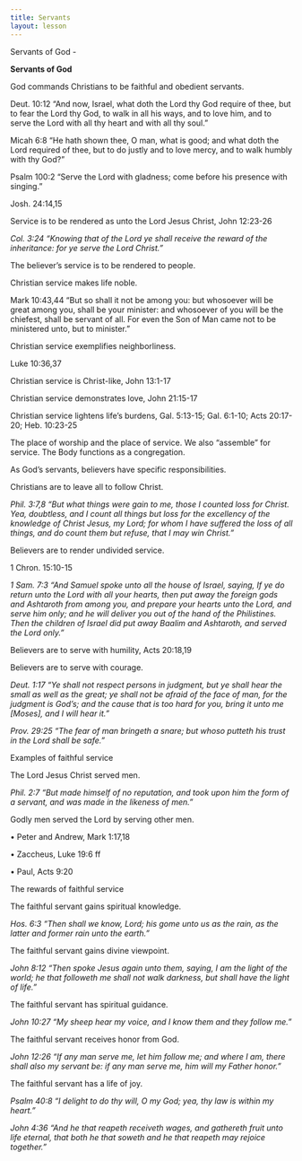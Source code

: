 ```yaml
---
title: Servants
layout: lesson
---
```



Servants of God -

**Servants of God**

God commands Christians to be faithful and obedient servants.

Deut. 10:12 “And now, Israel, what doth the Lord thy God require of
thee, but to fear the Lord thy God, to walk in all his ways, and to love
him, and to serve the Lord with all thy heart and with all thy soul.”

Micah 6:8 “He hath shown thee, O man, what is good; and what doth the
Lord required of thee, but to do justly and to love mercy, and to walk
humbly with thy God?”

Psalm 100:2 “Serve the Lord with gladness; come before his presence with
singing.”

Josh. 24:14,15

Service is to be rendered as unto the Lord Jesus Christ, John 12:23-26

*Col. 3:24 “Knowing that of the Lord ye shall receive the reward of the
inheritance: for ye serve the Lord Christ.”*

The believer’s service is to be rendered to people.

Christian service makes life noble.

Mark 10:43,44 “But so shall it not be among you: but whosoever will be
great among you, shall be your minister: and whosoever of you will be
the chiefest, shall be servant of all. For even the Son of Man came not
to be ministered unto, but to minister.”

Christian service exemplifies neighborliness.

Luke 10:36,37

Christian service is Christ-like, John 13:1-17

Christian service demonstrates love, John 21:15-17

Christian service lightens life’s burdens, Gal. 5:13-15; Gal. 6:1-10;
Acts 20:17-20; Heb. 10:23-25

The place of worship and the place of ser­vice. We also “assemble” for
service. The Body functions as a congregation.

As God’s servants, believers have specific responsibilities.

Christians are to leave all to follow Christ.

*Phil. 3:7,8 “But what things were gain to me, those I counted loss for
Christ. Yea, doubtless, and I count all things but loss for the
excellency of the knowledge of Christ Jesus, my Lord; for whom I have
suffered the loss of all things, and do count them but refuse, that I
may win Christ.”*

Believers are to render undivided service.

1 Chron. 15:10-15

*1 Sam. 7:3 “And Samuel spoke unto all the house of Israel, saying, If
ye do return unto the Lord with all your hearts, then put away the
foreign gods and Ashtaroth from among you, and prepare your hearts unto
the Lord, and serve him only; and he will deliver you out of the hand of
the Philistines. Then the children of Israel did put away Baalim and
Ashtaroth, and served the Lord only.”*

Believers are to serve with humility, Acts 20:18,19

Believers are to serve with courage.

*Deut. 1:17 “Ye shall not respect persons in judgment, but ye shall hear
the small as well as the great; ye shall not be afraid of the face of
man, for the judgment is God’s; and the cause that is too hard for you,
bring it unto me [Moses], and I will hear it.”*

*Prov. 29:25 “The fear of man bringeth a snare; but whoso putteth his
trust in the Lord shall be safe.”*

Examples of faithful service

The Lord Jesus Christ served men.

*Phil. 2:7 “But made himself of no reputation, and took upon him the
form of a servant, and was made in the likeness of men.”*

Godly men served the Lord by serving other men.

• Peter and Andrew, Mark 1:17,18

• Zaccheus, Luke 19:6 ff

• Paul, Acts 9:20

The rewards of faithful service

The faithful servant gains spiritual knowledge.

*Hos. 6:3 “Then shall we know, Lord; his gome unto us as the rain, as
the latter and former rain unto the earth.”*

The faithful servant gains divine viewpoint.

*John 8:12 “Then spoke Jesus again unto them, saying, I am the light of
the world; he that followeth me shall not walk darkness, but shall have
the light of life.”*

The faithful servant has spiritual guidance.

*John 10:27 “My sheep hear my voice, and I know them and they follow
me.”*

The faithful servant receives honor from God.

*John 12:26 “If any man serve me, let him fol­low me; and where I am,
there shall also my servant be: if any man serve me, him will my Father
honor.”*

The faithful servant has a life of joy.

*Psalm 40:8 “I delight to do thy will, O my God; yea, thy law is within
my heart.”*

*John 4:36 “And he that reapeth receiveth wages, and gathereth fruit
unto life eternal, that both he that soweth and he that reapeth may
rejoice together.”*

